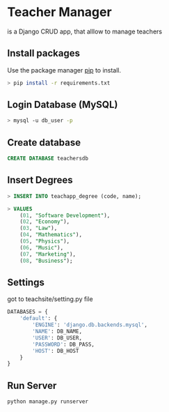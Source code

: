 # Teacher Manager
is a Django CRUD app, that alllow to manage teachers

## Install packages
Use the package manager [pip](https://pip.pypa.io/en/stable/) to install.

```bash
> pip install -r requirements.txt
```

## Login Database (MySQL)

```bash
> mysql -u db_user -p
```

## Create database

```sql
CREATE DATABASE teachersdb 
```

## Insert Degrees

```sql
> INSERT INTO teachapp_degree (code, name);

> VALUES
    (01, "Software Development"),
    (02, "Economy"),
    (03, "Law"),
    (04, "Mathematics"),
    (05, "Physics"),
    (06, "Music"),
    (07, "Marketing"),
    (08, "Business"); 
```

## Settings
got to teachsite/setting.py file

```python
DATABASES = {
    'default': {
        'ENGINE': 'django.db.backends.mysql',
        'NAME': DB_NAME,
        'USER': DB_USER,
        'PASSWORD': DB_PASS,
        'HOST': DB_HOST
    }
}

```

## Run Server
```bash
python manage.py runserver
```